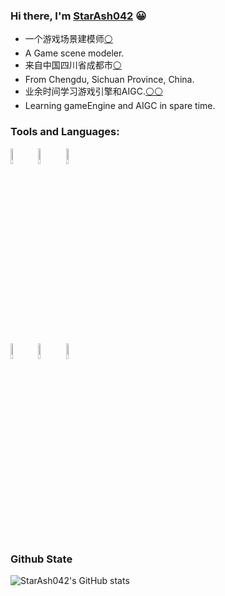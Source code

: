 ### Hi there, I'm [StarAsh042](https://StarAsh042.github.io) 😀

- 一个游戏场景建模师[⚪](https://en.wikipedia.org/wiki/3D_modeling)
- A Game scene modeler.
- 来自中国四川省成都市[⚪](https://en.wikipedia.org/wiki/Chengdu)
- From Chengdu, Sichuan Province, China.
- 业余时间学习游戏引擎和AIGC.[⚪](https://en.wikipedia.org/wiki/Unreal_Engine)[⚪](https://en.wikipedia.org/wiki/Generative_artificial_intelligence)
- Learning gameEngine and AIGC in spare time.


###  Tools and Languages:

<p>  
  <!-- Your languages and tools. Be careful with the alignment. 
  You can use this sites to get logos: https://www.vectorlogo.zone or https://simpleicons.org/
  -->
  <code><img width="8%" src="https://simpleicons.org/icons/unrealengine.svg"></code>
  <code><img width="8%" src="https://simpleicons.org/icons/blender.svg"></code>
  <code><img width="8%" src="https://simpleicons.org/icons/krita.svg"></code>
  
  <br />
  <code><img width="8%" src="https://simpleicons.org/icons/github.svg"></code>
  <code><img width="8%" src="https://simpleicons.org/icons/python.svg"></code>
  <code><img width="8%" src="https://simpleicons.org/icons/openai.svg"></code>
</p>

### Github State

![StarAsh042's GitHub stats](https://github-readme-stats.vercel.app/api?username=StarAsh042&show_icons=true&theme=gruvbox)
